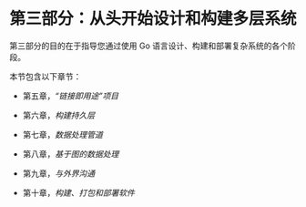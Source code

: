 # 第三部分：从头开始设计和构建多层系统

第三部分的目的在于指导您通过使用 Go 语言设计、构建和部署复杂系统的各个阶段。

本节包含以下章节：

+   第五章，*“链接即用途”项目*

+   第六章，*构建持久层*

+   第七章，*数据处理管道*

+   第八章，*基于图的数据处理*

+   第九章，*与外界沟通*

+   第十章，*构建、打包和部署软件*
